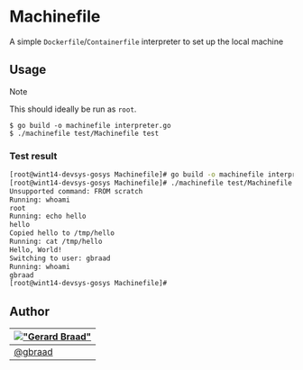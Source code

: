 Machinefile
===========

A simple `Dockerfile`/`Containerfile` interpreter to set up the local machine


## Usage

> [!NOTE]
> This should ideally be run as `root`.

```
$ go build -o machinefile interpreter.go
$ ./machinefile test/Machinefile test
```

### Test result

```bash
[root@wint14-devsys-gosys Machinefile]# go build -o machinefile interpreter.go
[root@wint14-devsys-gosys Machinefile]# ./machinefile test/Machinefile test
Unsupported command: FROM scratch
Running: whoami
root
Running: echo hello
hello
Copied hello to /tmp/hello
Running: cat /tmp/hello
Hello, World!
Switching to user: gbraad
Running: whoami
gbraad
[root@wint14-devsys-gosys Machinefile]#
```


## Author

| [!["Gerard Braad"](http://gravatar.com/avatar/e466994eea3c2a1672564e45aca844d0.png?s=60)](http://gbraad.nl "Gerard Braad <me@gbraad.nl>") |
|---|
| [@gbraad](https://gbraad.nl/social) |

